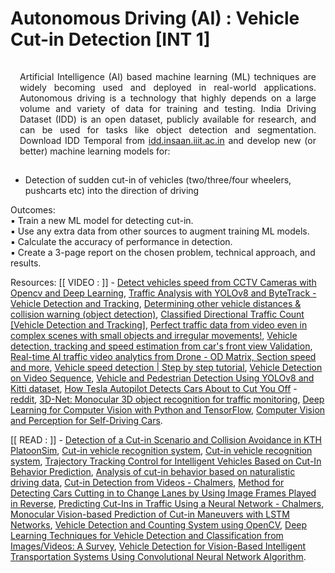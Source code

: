 # Autonomous Driving (AI) : Vehicle Cut-in Detection [INT 1]

<p class="ex1" align="justify" style="padding: 15px 15px 15px 15px">
Artificial Intelligence (AI) based machine learning (ML) techniques are widely becoming used and
deployed in real-world applications. Autonomous driving is a technology that highly depends on a large
volume and variety of data for training and testing. India Driving Dataset (IDD) is an open dataset,
publicly available for research, and can be used for tasks like object detection and segmentation.
Download IDD Temporal from <a href="http://idd.insaan.iiit.ac.in/">idd.insaan.iiit.ac.in</a> and develop new (or better) machine learning
models for:

   + Detection of sudden cut-in of vehicles (two/three/four wheelers, pushcarts etc) into the direction
of driving


Outcomes: <br/>
▪ Train a new ML model for detecting cut-in. <br/>
▪ Use any extra data from other sources to augment training ML models. <br/>
▪ Calculate the accuracy of performance in detection. <br/>
▪ Create a 3-page report on the chosen problem, technical approach, and results. <br/>

</p>

Resources: [[ VIDEO : ]] - [Detect vehicles speed from CCTV Cameras with Opencv and Deep Learning](https://youtu.be/j10j8IuKSBI?si=sPW_nXkNpCpLIeC0), [Traffic Analysis with YOLOv8 and ByteTrack - Vehicle Detection and Tracking](https://youtu.be/4Q3ut7vqD5o?si=LCqD_4qjJxE1Yo-8), [Determining other vehicle distances & collision warning (object detection)](https://youtu.be/o3Ky_EdHVrA?si=eaR6fsWBJJyhJTDM), [Classified Directional Traffic Count [Vehicle Detection and Tracking]](https://youtu.be/i0yqhHKWY0A?si=lZiEQ_x1eRXn-Kew), [Perfect traffic data from video even in complex scenes with small objects and irregular movements!](https://youtu.be/aiBfJ02eeGE?si=jApTlEDos8nRNHtq), [Vehicle detection, tracking and speed estimation from car's front view Validation](https://youtu.be/4iqX4ZQ2l1s?si=tBJMB8rH2Gr-c2dY), [Real-time AI traffic video analytics from Drone - OD Matrix, Section speed and more](https://youtu.be/6grp-JOV6Qo?si=phQp89LGC9Ha4B4d), [Vehicle speed detection | Step by step tutorial](https://youtu.be/ab5mBmXX0mQ?si=xea3lVBGnEsbwVLa), [Vehicle Detection on Video Sequence](https://youtu.be/2Ltv0DwAobE?si=1S0OToLMOZxA-2mI), [Vehicle and Pedestrian Detection Using YOLOv8 and Kitti dataset](https://youtu.be/g4Q1tW988eI?si=Zepd56twlwAwsu3A), [How Tesla Autopilot Detects Cars About to Cut You Off](https://youtu.be/4bZFmWFyAac?si=Qln6H1T5Dq6l5TQi) - [reddit](https://www.reddit.com/r/teslamotors/comments/d3aimu/how_tesla_autopilot_detects_cars_about_to_cut_you/), [3D-Net: Monocular 3D object recognition for traffic monitoring](https://youtu.be/FdiQ_EGbZe0?si=DQadY0GTTnOewlCk), [Deep Learning for Computer Vision with Python and TensorFlow](https://youtu.be/IA3WxTTPXqQ?si=GKjYe95-eSCq2NvE), [Computer Vision and Perception for Self-Driving Cars](https://youtu.be/cPOtULagNnI?si=JilVZv26CI-2byxL).

[[ READ : ]] - [Detection of a Cut-in Scenario and Collision Avoidance in KTH PlatoonSim](https://www.diva-portal.org/smash/get/diva2:1342449/FULLTEXT01.pdf), [Cut-in vehicle recognition system](https://ieeexplore.ieee.org/document/821196), [Cut-in vehicle recognition system](https://www.semanticscholar.org/paper/Cut-in-vehicle-recognition-system-Morizane-Takenaga/a7b2cc917e49ccf69fa85e1fdd732330e8c953fc), [Trajectory Tracking Control for Intelligent Vehicles Based on Cut-In Behavior Prediction](https://www.mdpi.com/2079-9292/10/23/2932), [Analysis of cut-in behavior based on naturalistic driving data](https://www.davidhurwitz.org/wp-content/uploads/2019/01/AAP-Wang-et-al.-2019.pdf), [Cut-in Detection from Videos - Chalmers](https://odr.chalmers.se/items/c4199839-8941-4be0-9e3b-269a059f744a), [Method for Detecting Cars Cutting in to Change Lanes by Using Image Frames Played in Reverse](https://link.springer.com/chapter/10.1007/978-3-642-41671-2_14), [Predicting Cut-Ins in Traffic Using a Neural Network - Chalmers](https://publications.lib.chalmers.se/records/fulltext/252178/252178.pdf), [Monocular Vision-based Prediction of Cut-in Maneuvers with LSTM Networks](https://arxiv.org/abs/2203.10707), [Vehicle Detection and Counting System using OpenCV](https://www.analyticsvidhya.com/blog/2021/12/vehicle-detection-and-counting-system-using-opencv/), [Deep Learning Techniques for Vehicle Detection and Classification from Images/Videos: A Survey](https://www.mdpi.com/1424-8220/23/10/4832), [Vehicle Detection for Vision-Based Intelligent Transportation Systems Using Convolutional Neural Network Algorithm](https://www.hindawi.com/journals/jat/2022/9189600/).

